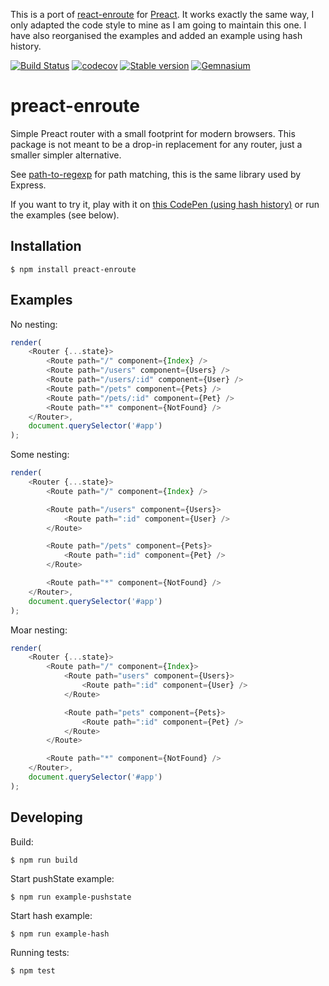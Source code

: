 This is a port of [react-enroute](https://github.com/tj/react-enroute) for [Preact](https://preactjs.com). It works exactly the same way, I only adapted the code style to mine as I am going to maintain this one. I have also reorganised the examples and added an example using hash history.

[![Build Status](https://travis-ci.org/adriantoine/preact-enroute.svg?branch=master)](https://travis-ci.org/adriantoine/preact-enroute)
[![codecov](https://codecov.io/gh/adriantoine/preact-enroute/branch/master/graph/badge.svg)](https://codecov.io/gh/adriantoine/preact-enroute)
[![Stable version](https://img.shields.io/npm/v/preact-enroute.svg?style=flat)](https://www.npmjs.com/package/preact-enroute)
[![Gemnasium](https://img.shields.io/gemnasium/adriantoine/preact-enroute.svg)](https://gemnasium.com/github.com/adriantoine/preact-enroute)

# preact-enroute

 Simple Preact router with a small footprint for modern browsers. This package is not meant to be a drop-in replacement for any router, just a smaller simpler alternative.

 See [path-to-regexp](https://github.com/pillarjs/path-to-regexp) for path matching, this is the same library used by Express.

 If you want to try it, play with it on [this CodePen (using hash history)](http://codepen.io/Alshten/pen/qaENkj) or run the examples (see below).

## Installation

 ```
 $ npm install preact-enroute
 ```

## Examples

No nesting:

```js
render(
	<Router {...state}>
		<Route path="/" component={Index} />
		<Route path="/users" component={Users} />
		<Route path="/users/:id" component={User} />
		<Route path="/pets" component={Pets} />
		<Route path="/pets/:id" component={Pet} />
		<Route path="*" component={NotFound} />
	</Router>,
	document.querySelector('#app')
);
```

Some nesting:

```js
render(
	<Router {...state}>
		<Route path="/" component={Index} />

		<Route path="/users" component={Users}>
			<Route path=":id" component={User} />
		</Route>

		<Route path="/pets" component={Pets}>
			<Route path=":id" component={Pet} />
		</Route>

		<Route path="*" component={NotFound} />
	</Router>,
	document.querySelector('#app')
);
```

Moar nesting:

```js
render(
	<Router {...state}>
		<Route path="/" component={Index}>
			<Route path="users" component={Users}>
				<Route path=":id" component={User} />
			</Route>

			<Route path="pets" component={Pets}>
				<Route path=":id" component={Pet} />
			</Route>
		</Route>

		<Route path="*" component={NotFound} />
	</Router>,
	document.querySelector('#app')
);
```

## Developing

Build:

```
$ npm run build
```

Start pushState example:

```
$ npm run example-pushstate
```

Start hash example:

```
$ npm run example-hash
```

Running tests:

```
$ npm test
```
